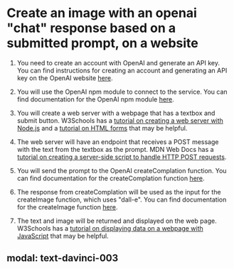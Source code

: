 # Create an image with an openai "chat" response based on a submitted prompt, on a website

1. You need to create an account with OpenAI and generate an API key. You can find instructions for creating an account and generating an API key on the OpenAI website [here](https://beta.openai.com/signup/).

2. You will use the OpenAI npm module to connect to the service. You can find documentation for the OpenAI npm module [here](https://www.npmjs.com/package/openai).

3. You will create a web server with a webpage that has a textbox and submit button. W3Schools has a [tutorial on creating a web server with Node.js](https://www.w3schools.com/nodejs/nodejs_http.asp) and a [tutorial on HTML forms](https://www.w3schools.com/html/html_forms.asp) that may be helpful.
4. The web server will have an endpoint that receives a POST message with the text from the textbox as the prompt. MDN Web Docs has a [tutorial on creating a server-side script to handle HTTP POST requests](https://developer.mozilla.org/en-US/docs/Learn/Server-side/Express_Nodejs/forms#Creating_server-side_scripts_to_handle_POST_requests).

5. You will send the prompt to the OpenAI createComplation function. You can find documentation for the createComplation function [here](https://beta.openai.com/docs/api-reference/completions/create).

6. The response from createComplation will be used as the input for the createImage function, which uses "dall-e". You can find documentation for the createImage function [here](https://beta.openai.com/docs/api-reference/images/create).

7. The text and image will be returned and displayed on the web page. W3Schools has a [tutorial on displaying data on a webpage with JavaScript](https://www.w3schools.com/js/js_display_data.asp) that may be helpful.
## modal: text-davinci-003
